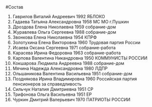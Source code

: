 #Состав
1. Гаврилов Виталий Андреевич 1992 ЯБЛОКО
2. Гадаева Татьяна Александровна 1958 МС МО г.Пушкин
3. Дроздова Елена Николаевна 1959 собрание-дом
4. Журавлева Ольга Сергеевна 1988 собрание-дом
5. Звонкова Елена Николаевна 1954 КПРФ
6. Золотухина Елена Викторовна 1960 Трудовая партия России
7. Исаева Оксана Сергеевна 1971 собрание-работа
8. Карасева Ирина Федоровна 1963 собрание-работа
9. Карпова Валентина Никандровна 1950 КОММУНИСТЫ РОССИИ
10. Кокшарова Людмила Андреевна 1988 собрание-дом
11. Мячина Надежда Александровна 1980 ЛДПР
12. Ольшаникова Валентина Васильевна 1951 собрание-дом
13. Позднякова Ирина Владимировна 1960 Российская партия пенсионеров за справедливость
14. Сильчук Наталия Дмитриевна 1951 СР
15. Трифонова Ольга Васильевна 1951 ЕР
16. Чуркин Дмитрий Валерьевич 1970 ПАТРИОТЫ РОССИИ
